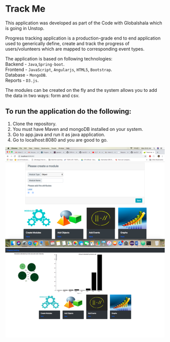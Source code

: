 # Track Me
This application was developed as part of the Code with Globalshala which is going in Unstop.

Progress tracking application is a production-grade end to end application used to generically define, create and track the progress of users/volunteers which are mapped to corresponding event types.

The application is based on following technologies: <br/>
Backend - `Java`,`Spring-boot`. <br/>
Frontend - `JavaScript`, `Angularjs`, `HTML5`, `Bootstrap`. <br/>
Database - `MongoDB`. <br/>
Reports - `D3.js`. <br/>

The modules can be created on the fly and the system allows you to add the data in two ways: form and csv.
## To run the application do the following: <br/>
1. Clone the repository.
2. You must have Maven and mongoDB installed on your system.
3. Go to app.java and run it as java application.
4. Go to localhost:8080 and you are good to go.



![alt text](https://github.com/ripu23/Team3/blob/master/home.png) <br/>
![alt text](https://github.com/ripu23/Team3/blob/master/graph.png) <br/>
      
